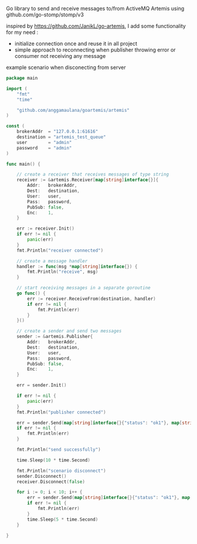 Go library to send and receive messages to/from ActiveMQ Artemis using github.com/go-stomp/stomp/v3

inspired by https://github.com/JanikL/go-artemis, I add some functionality for my need :
- initialize connection once and reuse it in all project
- simple approach to reconnecting when publisher throwing error or consumer not receiving any message 

example scenario when disconecting from server 

```go
package main

import (
	"fmt"
	"time"

	"github.com/anggamaulana/goartemis/artemis"
)

const (
	brokerAddr  = "127.0.0.1:61616"
	destination = "artemis_test_queue"
	user        = "admin"
	password    = "admin"
)

func main() {

	// create a receiver that receives messages of type string
	receiver := &artemis.Receiver[map[string]interface{}]{
		Addr:   brokerAddr,
		Dest:   destination,
		User:   user,
		Pass:   password,
		PubSub: false,
		Enc:    1,
	}

	err := receiver.Init()
	if err != nil {
		panic(err)
	}
	fmt.Println("receiver connected")

	// create a message handler
	handler := func(msg *map[string]interface{}) {
		fmt.Println("receive", msg)
	}

	// start receiving messages in a separate goroutine
	go func() {
		err := receiver.ReceiveFrom(destination, handler)
		if err != nil {
			fmt.Println(err)
		}
	}()

	// create a sender and send two messages
	sender := &artemis.Publisher{
		Addr:   brokerAddr,
		Dest:   destination,
		User:   user,
		Pass:   password,
		PubSub: false,
		Enc:    1,
	}

	err = sender.Init()

	if err != nil {
		panic(err)
	}
	fmt.Println("publisher connected")

	err = sender.Send(map[string]interface{}{"status": "ok1"}, map[string]interface{}{"status": "ok2"})
	if err != nil {
		fmt.Println(err)
	}

	fmt.Println("send successfully")

	time.Sleep(10 * time.Second)

	fmt.Println("scenario disconnect")
	sender.Disconnect()
	receiver.Disconnect(false)

	for i := 0; i < 10; i++ {
		err = sender.Send(map[string]interface{}{"status": "ok1"}, map[string]interface{}{"status": "ok2"})
		if err != nil {
			fmt.Println(err)
		}
		time.Sleep(5 * time.Second)
	}

}


```
